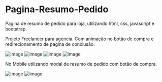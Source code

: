 # Pagina-Resumo-Pedido
Pagina de resumo de pedido para loja, utilizando html, css, javascript e bootstrap.

Projeto Freelancer para agencia. Com animação no botão de compra e redirecionamento de pagina de conclusão. 

![image](https://user-images.githubusercontent.com/47156304/211429383-1963a188-0c85-4263-8b25-d129c9d1a533.png)
![image](https://user-images.githubusercontent.com/47156304/211429444-6e093ff0-3762-4288-8972-ab9dfe546027.png)
![image](https://user-images.githubusercontent.com/47156304/211429503-fa9304d9-b9a5-41df-96af-b5befad55e56.png)
![image](https://user-images.githubusercontent.com/47156304/211429531-3c0ecc5a-e9b3-4f70-a4f9-ac9c3107d21f.png)

No Mobile utilizando modal de resumo de pedido com botão de compra.

![image](https://user-images.githubusercontent.com/47156304/211429882-76e5cd4f-9355-419d-b17d-2f5bbf22cd9f.png) ![image](https://user-images.githubusercontent.com/47156304/211429629-ac031004-80ec-4a1a-96a1-9a8c75e28934.png)

